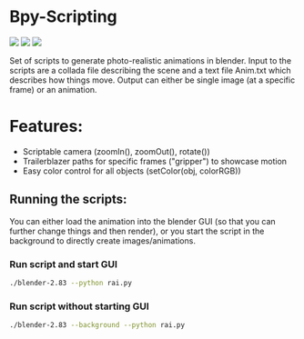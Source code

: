 # Bpy-Scripting

![](https://raw.githubusercontent.com/aorthey/bpy-scripting/main/output/manipulator.png)
![](https://raw.githubusercontent.com/aorthey/bpy-scripting/main/output/well.png)
![](https://raw.githubusercontent.com/aorthey/bpy-scripting/main/output/2D_torus.png)

Set of scripts to generate photo-realistic animations in blender. Input to the
scripts are a collada file describing the scene and a text file Anim.txt which
describes how things move. Output can either be single image (at a specific
frame) or an animation.

# Features:

*  Scriptable camera (zoomIn(), zoomOut(), rotate())
*  Trailerblazer paths for specific frames ("gripper") to showcase motion
*  Easy color control for all objects (setColor(obj, colorRGB))

## Running the scripts:

You can either load the animation into the blender GUI (so that you can further
change things and then render), or you start the script in the background to
directly create images/animations.

### Run script and start GUI
```bash
./blender-2.83 --python rai.py
```

### Run script without starting GUI
```bash
./blender-2.83 --background --python rai.py
```
